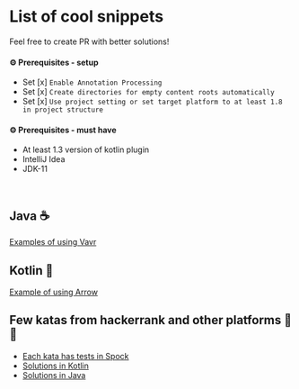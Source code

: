 # List of cool snippets

Feel free to create PR with better solutions!

#### ⚙ Prerequisites - setup
* Set [x] `Enable Annotation Processing` 
* Set [x] `Create directories for empty content roots automatically`
* Set [x] `Use project setting or set target platform to at least 1.8 in project structure`

#### ⚙ Prerequisites - must have
* At least 1.3 version of kotlin plugin
* IntelliJ Idea
* JDK-11

<br>

## Java  ☕
[Examples of using Vavr](https://github.com/braintelligencePL/snippets-of-jvm-languages/tree/master/jvm-languages-snippets/src/test/java/pl/braintelligence/functional_java/vavr)


## Kotlin 💪
[Example of using Arrow](https://github.com/braintelligencePL/snippets-of-jvm-languages/tree/master/jvm-languages-snippets/src/test/kotlin/pl/braintelligence/functional_kotlin)


## Few katas from hackerrank and other platforms 🥋🥋

* [Each kata has tests in Spock](https://github.com/braintelligencePL/snippets-and-katas-of-jvm-languages/tree/master/katas/src/test/groovy/pl/braintelligence/katas)
* [Solutions in Kotlin](https://github.com/braintelligencePL/snippets-and-katas-of-jvm-languages/tree/master/katas/src/main/kotlin/pl/braintelligence/katas)
* [Solutions in Java](https://github.com/braintelligencePL/snippets-and-katas-of-jvm-languages/tree/master/katas/src/main/java/pl/braintelligence/katas)

